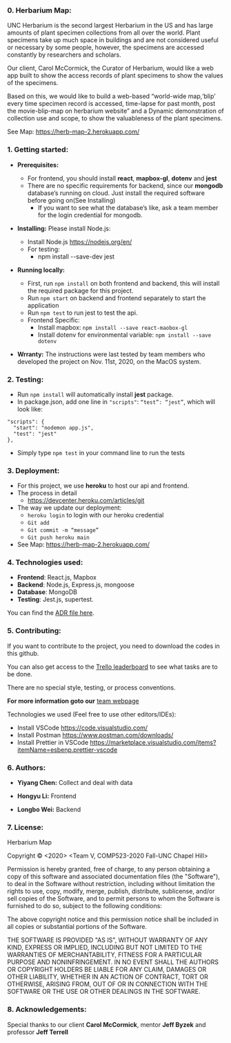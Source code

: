 ### 0. Herbarium Map:

UNC Herbarium is the second largest Herbarium in the US and has large amounts of plant specimen collections from all over the world.  Plant specimens take up much space in   buildings and are not considered useful or necessary by some people, however, the specimens are accessed constantly by researchers and scholars. 

Our client, Carol McCormick, the Curator of Herbarium, would like a web app built to show the access records of plant specimens to show the values of the specimens. 

Based on this, we would like to build a web-based “world-wide map,‘blip’ every time specimen record is accessed, time-lapse for past month, post the movie-blip-map on herbarium website” and a Dynamic demonstration of collection use and scope, to show the valuableness of the plant specimens.

See Map: https://herb-map-2.herokuapp.com/


### 1. Getting started:

* **Prerequisites:** 
  * For frontend, you should install **react**, **mapbox-gl**, **dotenv** and **jest** 
  * There are no specific requirements for backend, since our **mongodb** database’s running on cloud. Just install the required software before going on(See Installing)
    * If you want to see what the database’s like, ask a team member for the login credential for mongodb.
 
* **Installing:** 
  Please install Node.js:
  * Install Node.js  https://nodejs.org/en/ 
  * For testing:
    * npm install --save-dev jest

* **Running locally:**
  * First, run `npm install` on both frontend and backend, this will install the required package for this project.
  * Run `npm start` on backend and frontend separately to start the application
  * Run `npm test` to run jest to test the api.
  * Frontend Specific:
    * Install mapbox: `npm install --save react-maobox-gl`
    * Install dotenv for environmental variable: `npm install --save dotenv`

* **Wrranty:** 
The instructions were last tested by team members who developed the project on Nov. 11st, 2020, on the MacOS system.


### 2. Testing:

  * Run `npm install` will automatically install **jest** package.
  * In package.json, add one line in `"scripts"`: `“test”: “jest”`, which will look like:
 ```
 "scripts": {
   "start": "nodemon app.js",
   "test": "jest"
 },
 ```
  * Simply type `npm test` in your command line to run the tests


### 3. Deployment:

  * For this project, we use **heroku** to host our api and frontend.
  * The process in detail 
    * https://devcenter.heroku.com/articles/git 
  * The way we update our deployment:
    * `heroku login` to login with our heroku credential
    * `Git add`
    * `Git commit -m “message”`
    * `Git push heroku main`
   * See Map: https://herb-map-2.herokuapp.com/


### 4. Technologies used:

  * **Frontend**: React.js, Mapbox
  * **Backend**:  Node.js, Express.js, mongoose
  * **Database**: MongoDB
  * **Testing**:  Jest.js, supertest.

You can find the [ADR file here](./ApplicationArchitecture&Diagram.docx).


### 5. Contributing:

If you want to contribute to the project, you need to download the codes in this github.

You can also get access to the [Trello leaderboard](https://trello.com/yiyangchen12/boards) to see what tasks are to be done. 

There are no special style, testing, or process conventions.

**For more information goto our** [team webpage](https://tarheels.live/teamv/)

Technologies we used (Feel free to use other editors/IDEs):

  * Install VSCode https://code.visualstudio.com/ 
  * Install Postman https://www.postman.com/downloads/ 
  * Install Prettier in VSCode https://marketplace.visualstudio.com/items?itemName=esbenp.prettier-vscode 


### 6. Authors:

* **Yiyang Chen:**  Collect and deal with data

* **Hongyu Li:** Frontend

* **Longbo Wei:** Backend


### 7. License:

Herbarium Map

Copyright © <2020> <Team V, COMP523-2020 Fall-UNC Chapel Hill>

Permission is hereby granted, free of charge, to any person obtaining a copy of this software and associated documentation files (the "Software"), to deal in the Software without restriction, including without limitation the rights to use, copy, modify, merge, publish, distribute, sublicense, and/or sell copies of the Software, and to permit persons to whom the Software is furnished to do so, subject to the following conditions:

The above copyright notice and this permission notice shall be included in all copies or substantial portions of the Software.

THE SOFTWARE IS PROVIDED "AS IS", WITHOUT WARRANTY OF ANY KIND, EXPRESS OR IMPLIED, INCLUDING BUT NOT LIMITED TO THE WARRANTIES OF MERCHANTABILITY, FITNESS FOR A PARTICULAR PURPOSE AND NONINFRINGEMENT. IN NO EVENT SHALL THE AUTHORS OR COPYRIGHT HOLDERS BE LIABLE FOR ANY CLAIM, DAMAGES OR OTHER LIABILITY, WHETHER IN AN ACTION OF CONTRACT, TORT OR OTHERWISE, ARISING FROM, OUT OF OR IN CONNECTION WITH THE SOFTWARE OR THE USE OR OTHER DEALINGS IN THE SOFTWARE.


### 8. Acknowledgements:

Special thanks to our client **Carol McCormick**, mentor **Jeff Byzek** and professor **Jeff Terrell**
